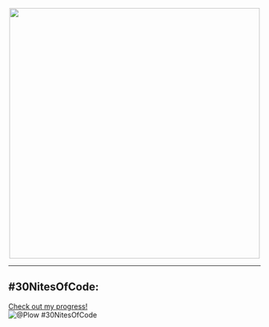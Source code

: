 <!-- ✨ Simple Animated Profile -->

<p align="center">
  <img src="https://media.giphy.com/media/26tn33aiTi1jkl6H6/giphy.gif" width="500"/>
</p>

---

## #30NitesOfCode:
  [Check out my progress!](https://www.codedex.io/@Plow/30-nites-of-code)  
  ![@Plow #30NitesOfCode](https://www.codedex.io/api/petStatus?user=Plow)
